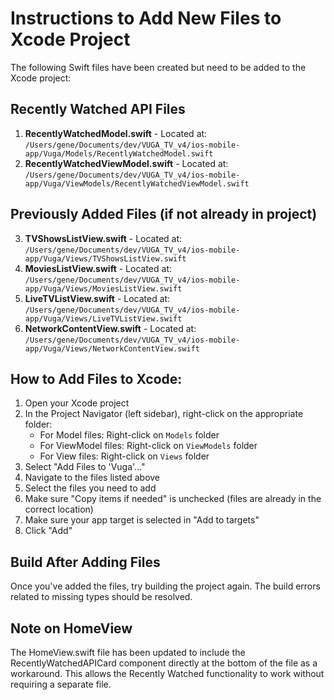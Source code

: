 # Instructions to Add New Files to Xcode Project

The following Swift files have been created but need to be added to the Xcode project:

## Recently Watched API Files

1. **RecentlyWatchedModel.swift** - Located at: `/Users/gene/Documents/dev/VUGA_TV_v4/ios-mobile-app/Vuga/Models/RecentlyWatchedModel.swift`
2. **RecentlyWatchedViewModel.swift** - Located at: `/Users/gene/Documents/dev/VUGA_TV_v4/ios-mobile-app/Vuga/ViewModels/RecentlyWatchedViewModel.swift`

## Previously Added Files (if not already in project)

3. **TVShowsListView.swift** - Located at: `/Users/gene/Documents/dev/VUGA_TV_v4/ios-mobile-app/Vuga/Views/TVShowsListView.swift`
4. **MoviesListView.swift** - Located at: `/Users/gene/Documents/dev/VUGA_TV_v4/ios-mobile-app/Vuga/Views/MoviesListView.swift`
5. **LiveTVListView.swift** - Located at: `/Users/gene/Documents/dev/VUGA_TV_v4/ios-mobile-app/Vuga/Views/LiveTVListView.swift`
6. **NetworkContentView.swift** - Located at: `/Users/gene/Documents/dev/VUGA_TV_v4/ios-mobile-app/Vuga/Views/NetworkContentView.swift`

## How to Add Files to Xcode:

1. Open your Xcode project
2. In the Project Navigator (left sidebar), right-click on the appropriate folder:
   - For Model files: Right-click on `Models` folder
   - For ViewModel files: Right-click on `ViewModels` folder
   - For View files: Right-click on `Views` folder
3. Select "Add Files to 'Vuga'..."
4. Navigate to the files listed above
5. Select the files you need to add
6. Make sure "Copy items if needed" is unchecked (files are already in the correct location)
7. Make sure your app target is selected in "Add to targets"
8. Click "Add"

## Build After Adding Files

Once you've added the files, try building the project again. The build errors related to missing types should be resolved.

## Note on HomeView

The HomeView.swift file has been updated to include the RecentlyWatchedAPICard component directly at the bottom of the file as a workaround. This allows the Recently Watched functionality to work without requiring a separate file.
